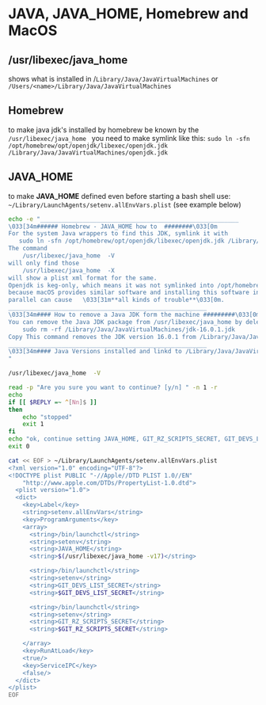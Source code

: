 # JAVA, JAVA_HOME, Homebrew and MacOS
## /usr/libexec/java_home
shows what is installed in /`Library/Java/JavaVirtualMachines` or `/Users/<name>/Library/Java/JavaVirtualMachines`

## Homebrew
to make java jdk's installed by homebrew be known by the `/usr/libexec/java_home ` you need to make  symlink like this:
`sudo ln -sfn /opt/homebrew/opt/openjdk/libexec/openjdk.jdk /Library/Java/JavaVirtualMachines/openjdk.jdk`

## JAVA_HOME
to make **JAVA_HOME** defined even before starting a bash shell use: 
`~/Library/LaunchAgents/setenv.allEnvVars.plist` (see example below)

```bash
echo -e "________________________________________________________
\033[34m###### Homebrew - JAVA_HOME how to  ########\033[0m
For the system Java wrappers to find this JDK, symlink it with
   sudo ln -sfn /opt/homebrew/opt/openjdk/libexec/openjdk.jdk /Library/Java/JavaVirtualMachines/openjdk.jdk
The command 
    /usr/libexec/java_home  -V
will only find those
    /usr/libexec/java_home  -X
will show a plist xml format for the same.
Openjdk is keg-only, which means it was not symlinked into /opt/homebrew,
because macOS provides similar software and installing this software in
parallel can cause   \033[31m**all kinds of trouble**\033[0m.
________________________________________________________
\033[34m#### How to remove a Java JDK form the machine #########\033[0m
You can remove the Java JDK package from /usr/libexec/java_home by deleting the directory that contains the JDK version you want to remove. Here’s an example:
    sudo rm -rf /Library/Java/JavaVirtualMachines/jdk-16.0.1.jdk
Copy This command removes the JDK version 16.0.1 from /Library/Java/JavaVirtualMachines/
________________________________________________________
\033[34m#### Java Versions installed and linkd to /Library/Java/JavaVirtualMachines/openjdk.jdk #########\033[0m
"

/usr/libexec/java_home  -V 

read -p "Are you sure you want to continue? [y/n] " -n 1 -r
echo  
if [[ $REPLY =~ ^[Nn]$ ]]
then
    echo "stopped"
    exit 1
fi
echo "ok, continue setting JAVA_HOME, GIT_RZ_SCRIPTS_SECRET, GIT_DEVS_LIST_SECRET ..."
exit 0

cat << EOF > ~/Library/LaunchAgents/setenv.allEnvVars.plist
<?xml version="1.0" encoding="UTF-8"?>
<!DOCTYPE plist PUBLIC "-//Apple//DTD PLIST 1.0//EN"
    "http://www.apple.com/DTDs/PropertyList-1.0.dtd">
  <plist version="1.0">
  <dict>
    <key>Label</key>
    <string>setenv.allEnvVars</string>
    <key>ProgramArguments</key>
    <array>
      <string>/bin/launchctl</string>
      <string>setenv</string>
      <string>JAVA_HOME</string>
      <string>$(/usr/libexec/java_home -v17)</string>

      <string>/bin/launchctl</string>
      <string>setenv</string>
      <string>GIT_DEVS_LIST_SECRET</string>
      <string>$GIT_DEVS_LIST_SECRET</string>

      <string>/bin/launchctl</string>
      <string>setenv</string>
      <string>GIT_RZ_SCRIPTS_SECRET</string>
      <string>$GIT_RZ_SCRIPTS_SECRET</string>

    </array>
    <key>RunAtLoad</key>
    <true/>
    <key>ServiceIPC</key>
    <false/>
  </dict>
</plist>
EOF
````

